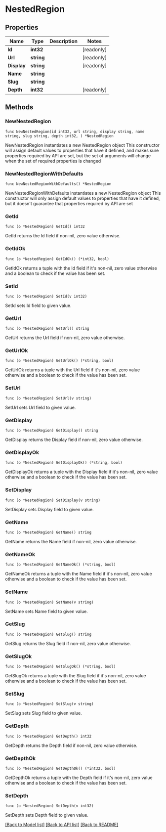 # NestedRegion

## Properties

Name | Type | Description | Notes
------------ | ------------- | ------------- | -------------
**Id** | **int32** |  | [readonly] 
**Url** | **string** |  | [readonly] 
**Display** | **string** |  | [readonly] 
**Name** | **string** |  | 
**Slug** | **string** |  | 
**Depth** | **int32** |  | [readonly] 

## Methods

### NewNestedRegion

`func NewNestedRegion(id int32, url string, display string, name string, slug string, depth int32, ) *NestedRegion`

NewNestedRegion instantiates a new NestedRegion object
This constructor will assign default values to properties that have it defined,
and makes sure properties required by API are set, but the set of arguments
will change when the set of required properties is changed

### NewNestedRegionWithDefaults

`func NewNestedRegionWithDefaults() *NestedRegion`

NewNestedRegionWithDefaults instantiates a new NestedRegion object
This constructor will only assign default values to properties that have it defined,
but it doesn't guarantee that properties required by API are set

### GetId

`func (o *NestedRegion) GetId() int32`

GetId returns the Id field if non-nil, zero value otherwise.

### GetIdOk

`func (o *NestedRegion) GetIdOk() (*int32, bool)`

GetIdOk returns a tuple with the Id field if it's non-nil, zero value otherwise
and a boolean to check if the value has been set.

### SetId

`func (o *NestedRegion) SetId(v int32)`

SetId sets Id field to given value.


### GetUrl

`func (o *NestedRegion) GetUrl() string`

GetUrl returns the Url field if non-nil, zero value otherwise.

### GetUrlOk

`func (o *NestedRegion) GetUrlOk() (*string, bool)`

GetUrlOk returns a tuple with the Url field if it's non-nil, zero value otherwise
and a boolean to check if the value has been set.

### SetUrl

`func (o *NestedRegion) SetUrl(v string)`

SetUrl sets Url field to given value.


### GetDisplay

`func (o *NestedRegion) GetDisplay() string`

GetDisplay returns the Display field if non-nil, zero value otherwise.

### GetDisplayOk

`func (o *NestedRegion) GetDisplayOk() (*string, bool)`

GetDisplayOk returns a tuple with the Display field if it's non-nil, zero value otherwise
and a boolean to check if the value has been set.

### SetDisplay

`func (o *NestedRegion) SetDisplay(v string)`

SetDisplay sets Display field to given value.


### GetName

`func (o *NestedRegion) GetName() string`

GetName returns the Name field if non-nil, zero value otherwise.

### GetNameOk

`func (o *NestedRegion) GetNameOk() (*string, bool)`

GetNameOk returns a tuple with the Name field if it's non-nil, zero value otherwise
and a boolean to check if the value has been set.

### SetName

`func (o *NestedRegion) SetName(v string)`

SetName sets Name field to given value.


### GetSlug

`func (o *NestedRegion) GetSlug() string`

GetSlug returns the Slug field if non-nil, zero value otherwise.

### GetSlugOk

`func (o *NestedRegion) GetSlugOk() (*string, bool)`

GetSlugOk returns a tuple with the Slug field if it's non-nil, zero value otherwise
and a boolean to check if the value has been set.

### SetSlug

`func (o *NestedRegion) SetSlug(v string)`

SetSlug sets Slug field to given value.


### GetDepth

`func (o *NestedRegion) GetDepth() int32`

GetDepth returns the Depth field if non-nil, zero value otherwise.

### GetDepthOk

`func (o *NestedRegion) GetDepthOk() (*int32, bool)`

GetDepthOk returns a tuple with the Depth field if it's non-nil, zero value otherwise
and a boolean to check if the value has been set.

### SetDepth

`func (o *NestedRegion) SetDepth(v int32)`

SetDepth sets Depth field to given value.



[[Back to Model list]](../README.md#documentation-for-models) [[Back to API list]](../README.md#documentation-for-api-endpoints) [[Back to README]](../README.md)


